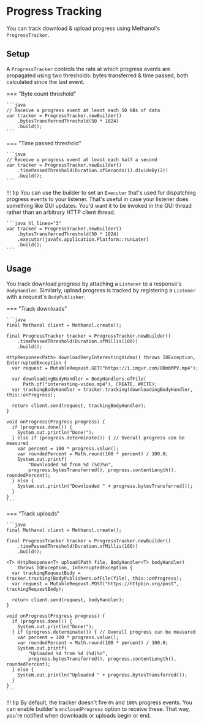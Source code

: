 # Progress Tracking

You can track download & upload progress using Methanol's `ProgressTracker`.

## Setup

A `ProgressTracker` controls the rate at which progress events are propagated using two thresholds:
bytes transferred & time passed, both calculated since the last event. 

=== "Byte count threshold"

    ```java
    // Receive a progress event at least each 50 kBs of data
    var tracker = ProgressTracker.newBuilder()
        .bytesTransferredThreshold(50 * 1024)
        .build();
    ```

=== "Time passed threshold"

    ```java
    // Receive a progress event at least each half a second
    var tracker = ProgressTracker.newBuilder()
        .timePassedThreshold(Duration.ofSeconds(1).divideBy(2))
        .build();
    ```

!!! tip
    You can use the builder to set an `Executor` that's used for dispatching progress events to 
    your listener. That's useful in case your listener does something like GUI updates.
    You'd want it to be invoked in the GUI thread rather than    an arbitrary HTTP client thread.

    ```java hl_lines="3"
    var tracker = ProgressTracker.newBuilder()
        .bytesTransferredThreshold(50 * 1024)
        .executor(javafx.application.Platform::runLater)
        .build();
    ```

## Usage

You track download progress by attaching a `Listener` to a response's `BodyHandler`. Similarly, upload
progress is tracked by registering a `Listener` with a request's `BodyPublisher`.

=== "Track downloads"

    ```java
    final Methanol client = Methanol.create();
    
    final ProgressTracker tracker = ProgressTracker.newBuilder()
        .timePassedThreshold(Duration.ofMillis(100))
        .build();
        
    HttpResponse<Path> downloadVeryInterestingVideo() throws IOException, InterruptedException {
      var request = MutableReqeust.GET("https://i.imgur.com/OBmbMPV.mp4");

      var downloadingBodyHandler = BodyHandlers.ofFile(
          Path.of("interesting-video.mp4"), CREATE, WRITE);
      var trackingBodyHandler = tracker.tracking(downloadingBodyHandler, this::onProgress);
      
      return client.send(request, trackingBodyHandler);
    }
    
    void onProgress(Progress progress) {
      if (progress.done()) {
        System.out.println("Done!");
      } else if (progress.determinate()) { // Overall progress can be measured
        var percent = 100 * progress.value();
        var roundedPercent = Math.round(100 * percent) / 100.0;
        System.out.printf(
            "Downloaded %d from %d (%d)%n", 
            progress.bytesTransferred(), progress.contentLength(), roundedPercent);
      } else {
        System.out.println("Downloaded " + progress.bytesTransferred());
      }
    }
    ```

=== "Track uploads"

    ```java
    final Methanol client = Methanol.create();
    
    final ProgressTracker tracker = ProgressTracker.newBuilder()
        .timePassedThreshold(Duration.ofMillis(100))
        .build();
        
    <T> HttpResponse<T> upload(Path file, BodyHandler<T> bodyHandler)
        throws IOException, InterruptedException {
      var trackingRequestBody = tracker.tracking(BodyPublishers.ofFile(file), this::onProgress);
      var request = MutableReqeust.POST("https://httpbin.org/post", trackingRequestBody);
      
      return client.send(request, bodyHandler);
    }
    
    void onProgress(Progress progress) {
      if (progress.done()) {
        System.out.println("Done!");
      } if (progress.determinate()) { // Overall progress can be measured
        var percent = 100 * progress.value();
        var roundedPercent = Math.round(100 * percent) / 100.0;
        System.out.printf(
            "Uploaded %d from %d (%d)%n", 
            progress.bytesTransferred(), progress.contentLength(), roundedPercent);
      } else {
        System.out.println("Uploaded " + progress.bytesTransferred());
      }
    }
    ```

!!! tip
    By default, the tracker doesn't fire `0%` and `100%` progress events. You can enable builder's
    `enclosedProgress` option to receive these. That way, you're notified when downloads or uploads
    begin or end.

[comment]: <> (TODO mention multipart tracking?)
    
